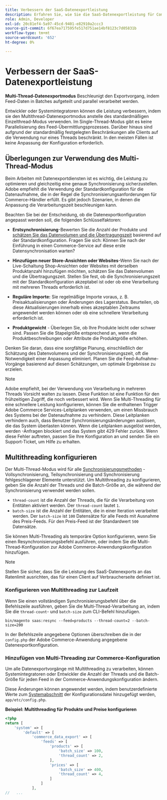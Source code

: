 ```yaml
---
title: Verbessern der SaaS-Datenexportleistung
description: Erfahren Sie, wie Sie die SaaS-Datenexportleistung für Commerce Services mithilfe des Multithread-Datenexportmodus verbessern können.
role: Admin, Developer
exl-id: 20c81ef4-5a97-45cd-9401-e82910a2ccc3
source-git-commit: 6f67ea717595fe517d751ae14bf8123c7d05831b
workflow-type: tm+mt
source-wordcount: '652'
ht-degree: 0%

---
```


# Verbessern der SaaS-Datenexportleistung

**Multi-Thread-Datenexportmodus** Beschleunigt den Exportvorgang, indem Feed-Daten in Batches aufgeteilt und parallel verarbeitet werden.

Entwickler oder Systemintegratoren können die Leistung verbessern, indem sie den Multithread-Datenexportmodus anstelle des standardmäßigen Einzelthread-Modus verwenden. Im Single-Thread-Modus gibt es keine Parallelisierung des Feed-Übermittlungsprozesses. Darüber hinaus sind aufgrund der standardmäßig festgelegten Beschränkungen alle Clients auf die Verwendung nur eines Threads beschränkt. In den meisten Fällen ist keine Anpassung der Konfiguration erforderlich.

## Überlegungen zur Verwendung des Multi-Thread-Modus

Beim Arbeiten mit Datenexportdiensten ist es wichtig, die Leistung zu optimieren und gleichzeitig eine genaue Synchronisierung sicherzustellen.
Adobe empfiehlt die Verwendung der Standardkonfiguration für die Datenaufnahme, die in der Regel die Synchronisierungsanforderungen für Commerce-Händler erfüllt. Es gibt jedoch Szenarien, in denen die Anpassung die Verarbeitungszeit beschleunigen kann.

Beachten Sie bei der Entscheidung, ob die Datenexportkonfiguration angepasst werden soll, die folgenden Schlüsselfaktoren:

- **Erstsynchronisierung**-Bewerten Sie die Anzahl der Produkte und [schätzen Sie das Datenvolumen und die Übertragungszeit](estimate-data-volume-sync-time.md) basierend auf der Standardkonfiguration. Fragen Sie sich: Können Sie nach der Einführung in einen Commerce-Service auf diese erste Datensynchronisation warten?

- **Hinzufügen neuer Store-Ansichten oder Websites**-Wenn Sie nach der Live-Schaltung Shop-Ansichten oder Websites mit derselben Produktanzahl hinzufügen möchten, schätzen Sie das Datenvolumen und die Übertragungszeit. Stellen Sie fest, ob die Synchronisierungszeit mit der Standardkonfiguration akzeptabel ist oder ob eine Verarbeitung mit mehreren Threads erforderlich ist.

- **Reguläre Importe:** Sie regelmäßige Importe voraus, z. B. Preisaktualisierungen oder Änderungen des Lagerstatus. Beurteilen, ob diese Aktualisierungen innerhalb eines akzeptablen Zeitraums angewendet werden können oder ob eine schnellere Verarbeitung erforderlich ist.

- **Produktgewicht** - Überlegen Sie, ob Ihre Produkte leicht oder schwer sind. Passen Sie die Stapelgröße entsprechend an, wenn die Produktbeschreibungen oder Attribute die Produktgröße erhöhen.

Denken Sie daran, dass eine sorgfältige Planung, einschließlich der Schätzung des Datenvolumens und der Synchronisierungszeit, oft die Notwendigkeit einer Anpassung eliminiert. Planen Sie die Feed-Aufnahme-Vorgänge basierend auf diesen Schätzungen, um optimale Ergebnisse zu erzielen.

>[!NOTE]
>
>Adobe empfiehlt, bei der Verwendung von Verarbeitung in mehreren Threads Vorsicht walten zu lassen. Diese Funktion ist eine Funktion für den frühzeitigen Zugriff, die noch verbessert wird. Wenn Sie Multi-Threading für eine schnellere Leistung konfigurieren, können Sie die enthaltenen Trigger Adobe Commerce Services-Leitplanken verwenden, um einen Missbrauch des Systems bei der Datenaufnahme zu verhindern. Diese Leitplanken verhindern auch, dass Benutzer Synchronisierungsänderungen auslösen, die das System überlasten können. Wenn die Leitplanken ausgelöst werden, werden -Anfragen blockiert und das System gibt 429 Fehler zurück. Wenn diese Fehler auftreten, passen Sie Ihre Konfiguration an und senden Sie ein Support-Ticket, um Hilfe zu erhalten.

## Multithreading konfigurieren

Der Multi-Thread-Modus wird für alle [Synchronisierungsmethoden](data-synchronization.md#synchronization-process) - Vollsynchronisierung, Teilsynchronisierung und Synchronisierung fehlgeschlagener Elemente unterstützt. Um Multithreading zu konfigurieren, geben Sie die Anzahl der Threads und die Batch-Größe an, die während der Synchronisierung verwendet werden sollen.

- `thread-count` ist die Anzahl der Threads, die für die Verarbeitung von Entitäten aktiviert werden. Der `thread-count` lautet `1`.
- `batch-size` ist die Anzahl der Entitäten, die in einer Iteration verarbeitet werden. Der `batch-size` ist `100` Datensätze für alle Feeds mit Ausnahme des Preis-Feeds. Für den Preis-Feed ist der Standardwert `500` Datensätze.

Sie können Multi-Threading als temporäre Option konfigurieren, wenn Sie einen Resynchronisierungsbefehl ausführen, oder indem Sie die Multi-Thread-Konfiguration zur Adobe Commerce-Anwendungskonfiguration hinzufügen.

>[!NOTE]
>
>Stellen Sie sicher, dass Sie die Leistung des SaaS-Datenexports an das Ratenlimit ausrichten, das für einen Client auf Verbraucherseite definiert ist.

### Konfigurieren von Multithreading zur Laufzeit

Wenn Sie einen vollständigen Synchronisierungsbefehl über die Befehlszeile ausführen, geben Sie die Multi-Thread-Verarbeitung an, indem Sie die `thread-count`- und `batch-size` zum CLI-Befehl hinzufügen.

```
bin/magento saas:resync --feed=products --thread-count=2 --batch-size=200
```

In der Befehlszeile angegebene Optionen überschreiben die in der `config.php` der Adobe Commerce-Anwendung angegebene Datenexportkonfiguration.

### Hinzufügen von Multi-Threading zur Commerce-Konfiguration

Um alle Datenexportvorgänge mit Multithreading zu verarbeiten, können Systemintegratoren oder Entwickler die Anzahl der Threads und die Batch-Größe für jeden Feed in der Commerce-Anwendungskonfiguration ändern.

Diese Änderungen können angewendet werden, indem benutzerdefinierte Werte zum [Systemabschnitt](https://experienceleague.adobe.com/en/docs/commerce-operations/configuration-guide/files/config-reference-configphp#system) der Konfigurationsdatei hinzugefügt werden, `app/etc/config.php`.

**Beispiel: Multithreading für Produkte und Preise konfigurieren**

```php
<?php
return [
    'system' => [
        'default' => [
            'commerce_data_export' => [
                'feeds' => [
                    'products' => [
                        'batch_size' => 100,
                        'thread_count' => 2,
                    ],
                    'prices' => [
                        'batch_size' => 400,
                        'thread_count' => 4,
                    ]
                ]
            ],
//   ...
```
